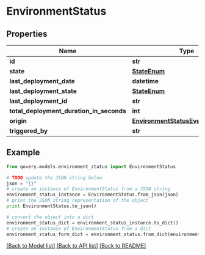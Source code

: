 # EnvironmentStatus


## Properties

Name | Type | Description | Notes
------------ | ------------- | ------------- | -------------
**id** | **str** |  | 
**state** | [**StateEnum**](StateEnum.md) |  | 
**last_deployment_date** | **datetime** |  | [optional] 
**last_deployment_state** | [**StateEnum**](StateEnum.md) |  | 
**last_deployment_id** | **str** |  | [optional] 
**total_deployment_duration_in_seconds** | **int** |  | [optional] 
**origin** | [**EnvironmentStatusEventOriginEnum**](EnvironmentStatusEventOriginEnum.md) |  | [optional] 
**triggered_by** | **str** |  | [optional] 

## Example

```python
from qovery.models.environment_status import EnvironmentStatus

# TODO update the JSON string below
json = "{}"
# create an instance of EnvironmentStatus from a JSON string
environment_status_instance = EnvironmentStatus.from_json(json)
# print the JSON string representation of the object
print EnvironmentStatus.to_json()

# convert the object into a dict
environment_status_dict = environment_status_instance.to_dict()
# create an instance of EnvironmentStatus from a dict
environment_status_form_dict = environment_status.from_dict(environment_status_dict)
```
[[Back to Model list]](../README.md#documentation-for-models) [[Back to API list]](../README.md#documentation-for-api-endpoints) [[Back to README]](../README.md)


